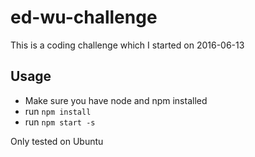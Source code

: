 # ed-wu-challenge

This is a coding challenge which I started on 2016-06-13

## Usage

 - Make sure you have node and npm installed
 - run `npm install`
 - run `npm start -s`


 Only tested on Ubuntu
